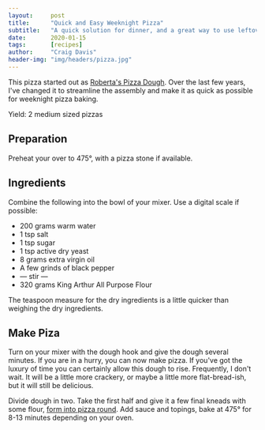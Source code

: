 ```yaml
---
layout:     post
title:      "Quick and Easy Weeknight Pizza"
subtitle:   "A quick solution for dinner, and a great way to use leftovers"
date:       2020-01-15
tags:       [recipes]
author:     "Craig Davis"
header-img: "img/headers/pizza.jpg"
---
```


This pizza started out as [Roberta's Pizza Dough](https://www.epicurious.com/recipes/member/views/robertas-pizza-dough-52869431). Over the last few years, I've changed it to streamline the assembly and make it as quick as possible for weeknight pizza baking.

Yield: 2 medium sized pizzas

## Preparation

Preheat your over to 475&deg;, with a pizza stone if available.

## Ingredients

Combine the following into the bowl of your mixer. Use a digital scale if possible:

* 200 grams warm water
* 1 tsp salt
* 1 tsp sugar
* 1 tsp active dry yeast
* 8 grams extra virgin oil
* A few grinds of black pepper
* &mdash; stir &mdash;
* 320 grams King Arthur All Purpose  Flour

The teaspoon measure for the dry ingredients is a little quicker than weighing the dry ingredients.

## Make Piza

Turn on your mixer with the dough hook and give the dough several minutes. If you are in a hurry, you can now make pizza. If you've got the luxury of time you can certainly allow this dough to rise. Frequently, I don't wait. It will be a little more crackery, or maybe a little more flat-bread-ish, but it will still be delicious.

Divide dough in two. Take the first half and give it a few final kneads with some flour, [form into pizza round](https://youtu.be/lz8HlqYn98Q?t=191). Add sauce and topings, bake at 475&deg; for 8-13 minutes depending on your oven.